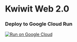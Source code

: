 # Kwiwit Web 2.0

### Deploy to Google Cloud Run

[![Run on Google Cloud](https://deploy.cloud.run/button.svg)](https://deploy.cloud.run)